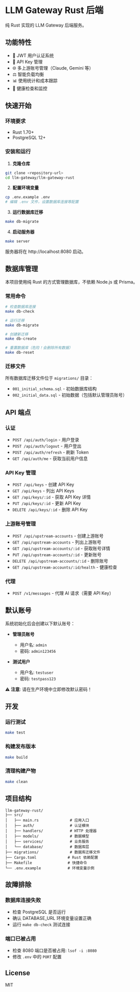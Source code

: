 # LLM Gateway Rust 后端

纯 Rust 实现的 LLM Gateway 后端服务。

## 功能特性

- 🔐 JWT 用户认证系统
- 🔑 API Key 管理
- 🌐 多上游账号管理（Claude, Gemini 等）
- ⚖️ 智能负载均衡
- 📊 使用统计和成本跟踪
- 🏥 健康检查和监控

## 快速开始

### 环境要求

- Rust 1.70+
- PostgreSQL 12+

### 安装和运行

1. **克隆仓库**
```bash
git clone <repository-url>
cd llm-gateway/llm-gateway-rust
```

2. **配置环境变量**
```bash
cp .env.example .env
# 编辑 .env 文件，设置数据库连接等配置
```

3. **运行数据库迁移**
```bash
make db-migrate
```

4. **启动服务器**
```bash
make server
```

服务器将在 http://localhost:8080 启动。

## 数据库管理

本项目使用纯 Rust 的方式管理数据库，不依赖 Node.js 或 Prisma。

### 常用命令

```bash
# 检查数据库连接
make db-check

# 运行迁移
make db-migrate

# 创建新迁移
make db-create

# 重置数据库（危险！会删除所有数据）
make db-reset
```

### 迁移文件

所有数据库迁移文件位于 `migrations/` 目录：
- `001_initial_schema.sql` - 初始数据库结构
- `002_initial_data.sql` - 初始数据（包括默认管理员账号）

## API 端点

### 认证
- `POST /api/auth/login` - 用户登录
- `POST /api/auth/logout` - 用户登出
- `POST /api/auth/refresh` - 刷新 Token
- `GET /api/auth/me` - 获取当前用户信息

### API Key 管理
- `POST /api/keys` - 创建 API Key
- `GET /api/keys` - 列出 API Keys
- `GET /api/keys/:id` - 获取 API Key 详情
- `PUT /api/keys/:id` - 更新 API Key
- `DELETE /api/keys/:id` - 删除 API Key

### 上游账号管理
- `POST /api/upstream-accounts` - 创建上游账号
- `GET /api/upstream-accounts` - 列出上游账号
- `GET /api/upstream-accounts/:id` - 获取账号详情
- `PUT /api/upstream-accounts/:id` - 更新账号
- `DELETE /api/upstream-accounts/:id` - 删除账号
- `GET /api/upstream-accounts/:id/health` - 健康检查

### 代理
- `POST /v1/messages` - 代理 AI 请求（需要 API Key）

## 默认账号

系统初始化后会创建以下默认账号：

- **管理员账号**
  - 用户名: `admin`
  - 密码: `admin123456`
  
- **测试用户**
  - 用户名: `testuser`
  - 密码: `testpass123`

⚠️ **注意**: 请在生产环境中立即修改默认密码！

## 开发

### 运行测试
```bash
make test
```

### 构建发布版本
```bash
make build
```

### 清理构建产物
```bash
make clean
```

## 项目结构

```
llm-gateway-rust/
├── src/
│   ├── main.rs              # 应用入口
│   ├── auth/                # 认证模块
│   ├── handlers/            # HTTP 处理器
│   ├── models/              # 数据模型
│   ├── services/            # 业务服务
│   └── database/            # 数据库层
├── migrations/              # 数据库迁移文件
├── Cargo.toml              # Rust 依赖配置
├── Makefile                # 快捷命令
└── .env.example            # 环境变量示例
```

## 故障排除

### 数据库连接失败
- 检查 PostgreSQL 是否运行
- 确认 DATABASE_URL 环境变量设置正确
- 运行 `make db-check` 测试连接

### 端口已被占用
- 检查 8080 端口是否被占用: `lsof -i :8080`
- 修改 `.env` 中的 `PORT` 配置

## License

MIT